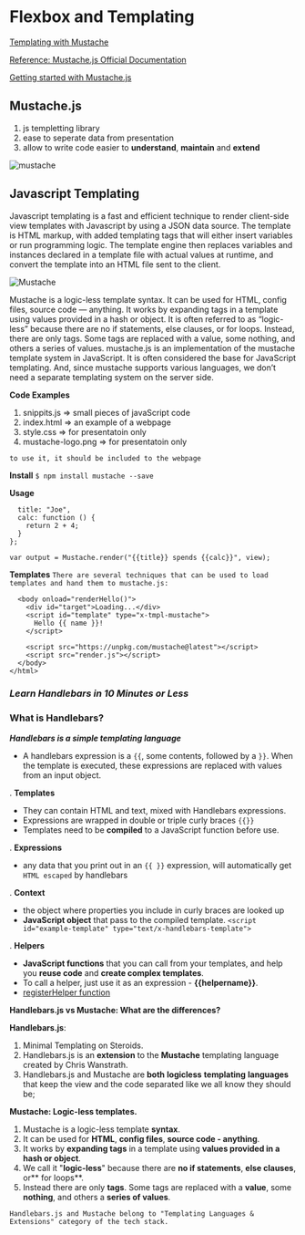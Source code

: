 # Flexbox and Templating

[Templating with Mustache](https://medium.com/@1sherlynn/javascript-templating-language-and-engine-mustache-js-with-node-and-express-f4c2530e73b2)

[Reference: Mustache.js Official Documentation](https://github.com/janl/mustache.js)

[Getting started with Mustache.js](https://www.youtube.com/watch?v=mguNnJP5drw)

## Mustache.js

1. js templetting library
1. ease to seperate data from presentation
1. allow to write code easier to **understand**, **maintain** and **extend**

![mustache](https://camo.githubusercontent.com/575cc615e647f3d3ea75e8632f4f47b5205231150f0528ee5b500c1416e8a19b/68747470733a2f2f6d69726f2e6d656469756d2e636f6d2f6d61782f313430302f312a597064523232736a61666c6638565770707a2d7933672e706e67)




## Javascript Templating

Javascript templating is a fast and efficient technique to render client-side view templates with Javascript by using a JSON data source. The template is HTML markup, with added templating tags that will either insert variables or run programming logic. The template engine then replaces variables and instances declared in a template file with actual values at runtime, and convert the template into an HTML file sent to the client.

![Mustache](https://camo.githubusercontent.com/eb4f07fe8be5eb769f1de41014e6e6a659693eecd2e077c32996ac99edb97d9b/68747470733a2f2f6d69726f2e6d656469756d2e636f6d2f6d61782f313430302f312a50397130746b65615259326c314a4f5861564b4169672e706e67)

Mustache is a logic-less template syntax. It can be used for HTML, config files, source code — anything. It works by expanding tags in a template using values provided in a hash or object. It is often referred to as “logic-less” because there are no if statements, else clauses, or for loops. Instead, there are only tags. Some tags are replaced with a value, some nothing, and others a series of values. mustache.js is an implementation of the mustache template system in JavaScript. It is often considered the base for JavaScript templating. And, since mustache supports various languages, we don’t need a separate templating system on the server side.

**Code Examples**

1. snippits.js => small pieces of javaScript code
1. index.html => an example of a webpage
1. style.css => for presentatoin only
1. mustache-logo.png => for presentatoin only

`to use it, it should be included to the webpage`

**Install**
`$ npm install mustache --save`

**Usage**

```var view = {
  title: "Joe",
  calc: function () {
    return 2 + 4;
  }
};

var output = Mustache.render("{{title}} spends {{calc}}", view);
```

**Templates**
`There are several techniques that can be used to load templates and hand them to mustache.js:`

```<html>
  <body onload="renderHello()">
    <div id="target">Loading...</div>
    <script id="template" type="x-tmpl-mustache">
      Hello {{ name }}!
    </script>

    <script src="https://unpkg.com/mustache@latest"></script>
    <script src="render.js"></script>
  </body>
</html>
```

### _Learn Handlebars in 10 Minutes or Less_

### What is Handlebars?

_**Handlebars is a simple templating language**_

- A handlebars expression is a `{{`, some contents, followed by a `}}`. When the template is executed, these expressions are replaced with values from an input object.

. **Templates**

- They can contain HTML and text, mixed with Handlebars expressions.
- Expressions are wrapped in double or triple curly braces `{{}}`
- Templates need to be **compiled** to a JavaScript function before use.

. **Expressions**

- any data that you print out in an `{{ }}` expression, will automatically get `HTML escaped` by handlebars

. **Context**

- the object where properties you include in curly braces are looked up
- **JavaScript object** that pass to the compiled template.
  `<script id="example-template" type="text/x-handlebars-template">`

. **Helpers**

- **JavaScript functions** that you can call from your templates, and help you **reuse code** and **create complex templates**.
- To call a helper, just use it as an expression - **{{helpername}}**.
- [registerHelper function](http://handlebarsjs.com/)




**Handlebars.js vs Mustache: What are the differences?**

**Handlebars.js**:

1. Minimal Templating on Steroids.
2. Handlebars.js is an **extension** to the **Mustache** templating language created by Chris Wanstrath.
3. Handlebars.js and Mustache are **both** **logicless** **templating** **languages** that keep the view and the code separated like we all know they should be;

**Mustache: Logic-less templates.**

1. Mustache is a logic-less template **syntax**.
2. It can be used for **HTML**, **config files**, **source code - anything**.
3. It works by **expanding tags** in a template using **values provided in a hash or object**.
4. We call it "**logic-less**" because there are **no if statements**, **else clauses**, or** for loops**.
5. Instead there are only **tags**. Some tags are replaced with a **value**, some **nothing**, and others a **series of values**.

`Handlebars.js and Mustache belong to "Templating Languages & Extensions" category of the tech stack.`